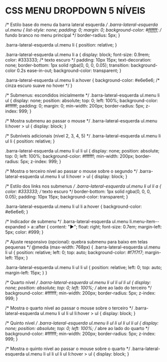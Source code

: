 # CSS MENU DROPDOWN 5 NÍVEIS
/* Estilo base do menu da barra lateral esquerda */
.barra-lateral-esquerda ul.menu {
  list-style: none;
  padding: 0;
  margin: 0;
  background-color: #ffffff; /* fundo branco no menu principal */
  border-radius: 5px;
}

.barra-lateral-esquerda ul.menu li {
  position: relative;
}

.barra-lateral-esquerda ul.menu li a {
  display: block;
  font-size: 0.9rem;
  color: #333333; /* texto escuro */
  padding: 10px 15px;
  text-decoration: none;
  border-bottom: 1px solid rgba(0, 0, 0, 0.05);
  transition: background-color 0.2s ease-in-out;
  background-color: transparent;
}

.barra-lateral-esquerda ul.menu li a:hover {
  background-color: #e6e6e6; /* cinza escuro suave no hover */
}

/* Submenus: escondidos inicialmente */
.barra-lateral-esquerda ul.menu li ul {
  display: none;
  position: absolute;
  top: 0;
  left: 100%;
  background-color: #ffffff;
  padding: 0;
  margin: 0;
  min-width: 200px;
  border-radius: 5px;
  z-index: 999;
}

/* Mostra submenu ao passar o mouse */
.barra-lateral-esquerda ul.menu li:hover > ul {
  display: block;
}

/* Subníveis adicionais (nível 2, 3, 4, 5) */
.barra-lateral-esquerda ul.menu li ul li {
  position: relative;
}

.barra-lateral-esquerda ul.menu li ul li ul {
  display: none;
  position: absolute;
  top: 0;
  left: 100%;
  background-color: #ffffff;
  min-width: 200px;
  border-radius: 5px;
  z-index: 999;
}

/* Mostra o terceiro nível ao passar o mouse sobre o segundo */
.barra-lateral-esquerda ul.menu li ul li:hover > ul {
  display: block;
}

/* Estilo dos links nos submenus */
.barra-lateral-esquerda ul.menu li ul li a {
  color: #333333; /* texto escuro */
  border-bottom: 1px solid rgba(0, 0, 0, 0.05);
  padding: 10px 15px;
  background-color: transparent;
}

.barra-lateral-esquerda ul.menu li ul li a:hover {
  background-color: #e6e6e6;
}

/* Indicador de submenu */
.barra-lateral-esquerda ul.menu li.menu-item--expanded > a::after {
  content: "▶";
  float: right;
  font-size: 0.7em;
  margin-left: 5px;
  color: #999;
}

/* Ajuste responsivo (opcional): quebra submenu para baixo em telas pequenas */
@media (max-width: 768px) {
  .barra-lateral-esquerda ul.menu li ul {
    position: relative;
    left: 0;
    top: auto;
    background-color: #f7f7f7;
    margin-left: 15px;
  }

  .barra-lateral-esquerda ul.menu li ul li ul {
    position: relative;
    left: 0;
    top: auto;
    margin-left: 15px;
  }
}

/* Quarto nível */
.barra-lateral-esquerda ul.menu li ul li ul li ul {
  display: none;
  position: absolute;
  top: 0;
  left: 100%; /* abre ao lado do terceiro */
  background-color: #ffffff;
  min-width: 200px;
  border-radius: 5px;
  z-index: 999;
}

/* Mostra o quarto nível ao passar o mouse sobre o terceiro */
.barra-lateral-esquerda ul.menu li ul li ul li:hover > ul {
  display: block;
}

/* Quinto nível */
.barra-lateral-esquerda ul.menu li ul li ul li ul li ul {
  display: none;
  position: absolute;
  top: 0;
  left: 100%; /* abre ao lado do quarto */
  background-color: #ffffff;
  min-width: 200px;
  border-radius: 5px;
  z-index: 999;
}

/* Mostra o quinto nível ao passar o mouse sobre o quarto */
.barra-lateral-esquerda ul.menu li ul li ul li ul li:hover > ul {
  display: block;
}

